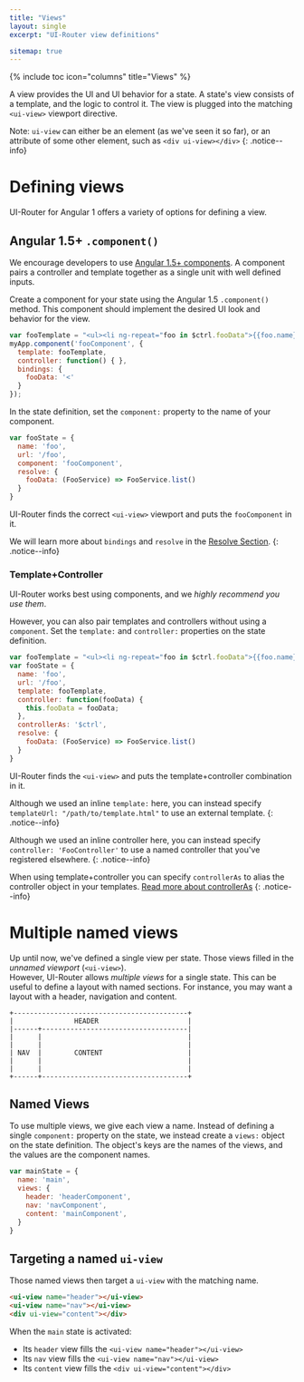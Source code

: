 ```yaml
---
title: "Views"
layout: single
excerpt: "UI-Router view definitions"

sitemap: true
---
```

{% include toc icon="columns" title="Views" %}

A view provides the UI and UI behavior for a state.  A state's view consists of a template, and the logic to control it.
The view is plugged into the matching `<ui-view>` viewport directive.  

Note: `ui-view` can either be an element (as we've seen it so far), or an attribute of some 
other element, such as `<div ui-view></div>`
{: .notice--info}

# Defining views

UI-Router for Angular 1 offers a variety of options for defining a view.

## Angular 1.5+ `.component()`

We encourage developers to use [Angular 1.5+ components](https://docs.angularjs.org/guide/component).
A component pairs a controller and template together as a single unit with well defined inputs.  

Create a component for your state using the Angular 1.5 `.component()` method.  This component should 
implement the desired UI look and behavior for the view.

```js
var fooTemplate = "<ul><li ng-repeat="foo in $ctrl.fooData">{{foo.name}}</li></ul>";
myApp.component('fooComponent', {
  template: fooTemplate,
  controller: function() { },
  bindings: { 
    fooData: '<'
  }
});
```

In the state definition, set the `component:` property to the name of your component.

```js
var fooState = {
  name: 'foo',
  url: '/foo',
  component: 'fooComponent',
  resolve: {
    fooData: (FooService) => FooService.list()
  }
}
```

UI-Router finds the correct `<ui-view>` viewport and puts the `fooComponent` in it.

We will learn more about `bindings` and `resolve` in the [Resolve Section](/tutorial/resolve).
{: .notice--info}

### Template+Controller

UI-Router works best using components, and we *highly recommend you use them*.

However, you can also pair templates and controllers without using a `component`.  Set 
the `template:` and `controller:` properties on the state definition.

```js
var fooTemplate = "<ul><li ng-repeat="foo in $ctrl.fooData">{{foo.name}}</li></ul>";
var fooState = {
  name: 'foo',
  url: '/foo',
  template: fooTemplate,
  controller: function(fooData) {
    this.fooData = fooData;
  },
  controllerAs: '$ctrl',
  resolve: {
    fooData: (FooService) => FooService.list()
  }
}
```

UI-Router finds the `<ui-view>` and puts the template+controller combination in it.  

Although we used an inline `template:` here, you can instead specify `templateUrl: "/path/to/template.html"`
to use an external template.
{: .notice--info}

Although we used an inline controller here, you can instead specify `controller: 'FooController'` to use a 
named controller that you've registered elsewhere.
{: .notice--info}

When using template+controller you can specify `controllerAs` to alias the controller object in your templates.
[Read more about controllerAs](https://toddmotto.com/digging-into-angulars-controller-as-syntax/)
{: .notice--info}



# Multiple named views

Up until now, we've defined a single view per state.  Those views filled in the *unnamed viewport* (`<ui-view>`).  
However, UI-Router allows *multiple views* for a single state.    This can be useful to define a layout with
named sections.  For instance, you may want a layout with a header, navigation and content.

```
+-------------------------------------------+
|               HEADER                      |
|------+------------------------------------|
|      |                                    |
|      |                                    |
| NAV  |        CONTENT                     |
|      |                                    |
|      |                                    |
+------+------------------------------------+
```

## Named Views

To use multiple views, we give each view a name.  Instead of defining a single `component:` property on the 
state, we instead create a `views:` object on the state definition.  The object's keys are the names of the views, and
the values are the component names.

```js
var mainState = {
  name: 'main',
  views: {
    header: 'headerComponent',
    nav: 'navComponent',
    content: 'mainComponent',
  }
}
```

## Targeting a named `ui-view`

Those named views then target a `ui-view` with the matching name.

```html
<ui-view name="header"></ui-view>
<ui-view name="nav"></ui-view>
<div ui-view="content"></div>
```

When the `main` state is activated:

- Its `header` view fills the `<ui-view name="header"></ui-view>`
- Its `nav` view fills the `<ui-view name="nav"></ui-view>`
- Its `content` view fills the `<div ui-view="content"></div>`

